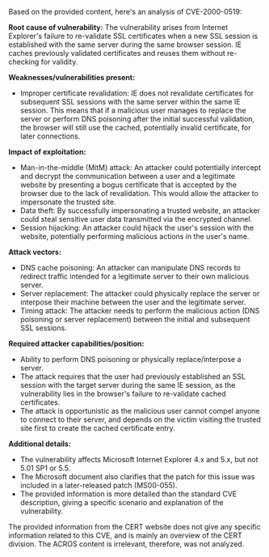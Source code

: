 Based on the provided content, here's an analysis of CVE-2000-0519:

**Root cause of vulnerability:**
The vulnerability arises from Internet Explorer's failure to re-validate SSL certificates when a new SSL session is established with the same server during the same browser session. IE caches previously validated certificates and reuses them without re-checking for validity.

**Weaknesses/vulnerabilities present:**
- Improper certificate revalidation: IE does not revalidate certificates for subsequent SSL sessions with the same server within the same IE session. This means that if a malicious user manages to replace the server or perform DNS poisoning after the initial successful validation, the browser will still use the cached, potentially invalid certificate, for later connections.

**Impact of exploitation:**
- Man-in-the-middle (MitM) attack: An attacker could potentially intercept and decrypt the communication between a user and a legitimate website by presenting a bogus certificate that is accepted by the browser due to the lack of revalidation. This would allow the attacker to impersonate the trusted site.
- Data theft: By successfully impersonating a trusted website, an attacker could steal sensitive user data transmitted via the encrypted channel.
- Session hijacking: An attacker could hijack the user's session with the website, potentially performing malicious actions in the user's name.

**Attack vectors:**
- DNS cache poisoning: An attacker can manipulate DNS records to redirect traffic intended for a legitimate server to their own malicious server.
- Server replacement: The attacker could physically replace the server or interpose their machine between the user and the legitimate server.
- Timing attack: The attacker needs to perform the malicious action (DNS poisoning or server replacement) between the initial and subsequent SSL sessions.

**Required attacker capabilities/position:**
- Ability to perform DNS poisoning or physically replace/interpose a server.
- The attack requires that the user had previously established an SSL session with the target server during the same IE session, as the vulnerability lies in the browser's failure to re-validate cached certificates.
-  The attack is opportunistic as the malicious user cannot compel anyone to connect to their server, and depends on the victim visiting the trusted site first to create the cached certificate entry.

**Additional details:**
- The vulnerability affects Microsoft Internet Explorer 4.x and 5.x, but not 5.01 SP1 or 5.5.
-  The Microsoft document also clarifies that the patch for this issue was included in a later-released patch (MS00-055).
- The provided information is more detailed than the standard CVE description, giving a specific scenario and explanation of the vulnerability.

The provided information from the CERT website does not give any specific information related to this CVE, and is mainly an overview of the CERT division. The ACROS content is irrelevant, therefore, was not analyzed.